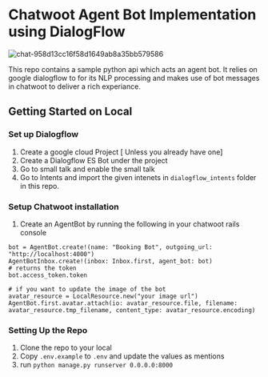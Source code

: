 # Chatwoot Agent Bot Implementation using DialogFlow

![chat-958d13cc16f58d1649ab8a35bb579586](https://user-images.githubusercontent.com/73185/107608463-129ff600-6c62-11eb-84f4-1dc1ebdbf1de.gif)

This repo contains a sample python api which acts an agent bot.
It relies on google dialogflow to for its NLP processing and makes use of bot messages in chatwoot to deliver a rich experiance.

## Getting Started on Local

### Set up Dialogflow

1) Create a google cloud Project [ Unless you already have one]
2) Create a Dialogflow ES Bot under the project
3) Go to small talk and enable the small talk
4) Go to Intents and import the given intenets in `dialogflow_intents` folder in this repo.

### Setup Chatwoot installation
1) Create an AgentBot by running the following in your chatwoot rails console
```
bot = AgentBot.create!(name: "Booking Bot", outgoing_url: "http://localhost:4000")
AgentBotInbox.create!(inbox: Inbox.first, agent_bot: bot)
# returns the token
bot.access_token.token

# if you want to update the image of the bot
avatar_resource = LocalResource.new("your image url")
AgentBot.first.avatar.attach(io: avatar_resource.file, filename: avatar_resource.tmp_filename, content_type: avatar_resource.encoding)
```
### Setting Up the Repo
1) Clone the repo to your local
2) Copy `.env.example` to `.env` and update the values as mentions
3) run `python manage.py runserver 0.0.0.0:8000`
